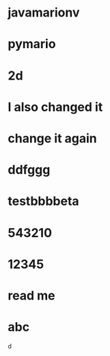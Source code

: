 # javamarionv
# pymario
# 2d
# I also changed it

# change it again

# ddfggg

# testbbbbeta

# 543210

# 12345

# read me

# abc

d

